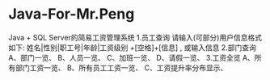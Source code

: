 # Java-For-Mr.Peng
Java + SQL Server的简易工资管理系统
1.员工查询
	请输入(可部分)用户信息格式如下:
	姓名|性别|职工号|年龄|工资级别 +[空格]+[信息] , 或输入信息
2.部门查询
	A、部门一览、
	B、人员一览、
	C、加班一览、
	D、请假一览、
3.工资全览
	A、所有部门工资一览、
	B、所有员工工资一览、
	C、工资提升率分布显示、